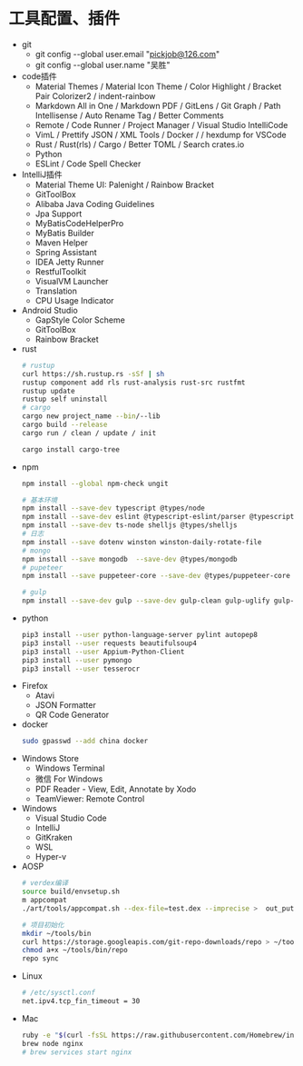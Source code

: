 # 工具配置、插件
- git
    - git config --global user.email "pickjob@126.com"
    - git config --global user.name "吴胜"
- code插件
    - Material Themes / Material Icon Theme / Color Highlight / Bracket Pair Colorizer2 / indent-rainbow
    - Markdown All in One / Markdown PDF / GitLens / Git Graph / Path Intellisense / Auto Rename Tag / Better Comments
    - Remote / Code Runner / Project Manager / Visual Studio IntelliCode
    - VimL / Prettify JSON / XML Tools / Docker /  / hexdump for VSCode
    - Rust / Rust(rls) / Cargo / Better TOML / Search crates.io
    - Python
    - ESLint / Code Spell Checker
- IntelliJ插件
    - Material Theme UI: Palenight / Rainbow Bracket
    - GitToolBox
    - Alibaba Java Coding Guidelines
    - Jpa Support
    - MyBatisCodeHelperPro
    - MyBatis Builder
    - Maven Helper
    - Spring Assistant
    - IDEA Jetty Runner
    - RestfulToolkit
    - VisualVM Launcher
    - Translation
    - CPU Usage Indicator
- Android Studio
    - GapStyle Color Scheme
    - GitToolBox
    - Rainbow Bracket
- rust
    ```bash
    # rustup
    curl https://sh.rustup.rs -sSf | sh
    rustup component add rls rust-analysis rust-src rustfmt
    rustup update
    rustup self uninstall
    # cargo
    cargo new project_name --bin/--lib
    cargo build --release
    cargo run / clean / update / init

    cargo install cargo-tree
    ```
- npm
    ```bash
    npm install --global npm-check ungit

    # 基本环境
    npm install --save-dev typescript @types/node
    npm install --save-dev eslint @typescript-eslint/parser @typescript-eslint/eslint-plugin
    npm install --save-dev ts-node shelljs @types/shelljs
    # 日志
    npm install --save dotenv winston winston-daily-rotate-file
    # mongo
    npm install --save mongodb  --save-dev @types/mongodb
    # pupeteer
    npm install --save puppeteer-core --save-dev @types/puppeteer-core

    # gulp
    npm install --save-dev gulp --save-dev gulp-clean gulp-uglify gulp-rename gulp-preprocess
    ```
- python
    ```bash
    pip3 install --user python-language-server pylint autopep8
    pip3 install --user requests beautifulsoup4
    pip3 install --user Appium-Python-Client
    pip3 install --user pymongo
    pip3 install --user tesserocr
    ```
- Firefox
    - Atavi
    - JSON Formatter
    - QR Code Generator
- docker
    ```bash
    sudo gpasswd --add china docker
    ```
- Windows Store
    - Windows Terminal
    - 微信 For Windows
    - PDF Reader - View, Edit, Annotate by Xodo
    - TeamViewer: Remote Control
- Windows
    - Visual Studio Code
    - IntelliJ
    - GitKraken
    - WSL
    - Hyper-v
- AOSP
    ```bash
    # verdex编译
    source build/envsetup.sh
    m appcompat
    ./art/tools/appcompat.sh --dex-file=test.dex --imprecise >  out_put.txt

    # 项目初始化
    mkdir ~/tools/bin
    curl https://storage.googleapis.com/git-repo-downloads/repo > ~/tools/bin/repo
    chmod a+x ~/tools/bin/repo
    repo sync
    ```
- Linux
    ```bash
    # /etc/sysctl.conf
    net.ipv4.tcp_fin_timeout = 30
    ```
- Mac
    ```bash
    ruby -e "$(curl -fsSL https://raw.githubusercontent.com/Homebrew/install/master/install)"
    brew node nginx
    # brew services start nginx
    ```